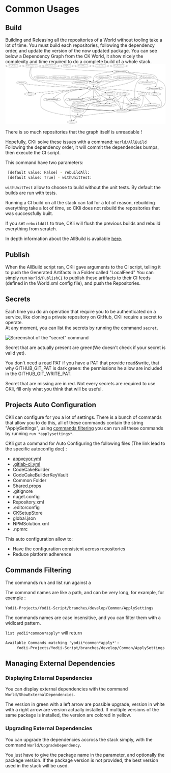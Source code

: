 # Common Usages

## Build

Building and Releasing all the repositories of a World without tooling take a lot of time. You must build each repositories, following the dependency order, and update the version of the now updated package. 
You can see below a Dependency Graph from the CK World, it show nicely the complexity and time required to do a complete build of a whole stack.
![Dependency graph of the CK stack](CK-Dep-Graph.svg)

There is so much repositories that the graph itself is unreadable !

Hopefully, CKli solve these issues with a command: 
`World/AllBuild` 
Following the dependency order, it will commit the dependencies bumps, then execute the CI script.

This command have two parameters: 

```bash
 [default value: False] - rebuildAll:  
 [default value: True] - withUnitTest:
```

`withUnitTest` allow to choose to build without the unit tests. By default the builds are run with tests.

Running a CI build on all the stack can fail for a lot of reason, rebuilding everything take a lot of time, so CKli does not rebuild the repositories that was successfully built.

If you set `rebuildAll` to true, CKli will flush the previous builds and rebuild everything from scratch.

In depth information about the AllBuild is available [here](AllBuild.md).

## Publish

When the AllBuild script ran, CKli gave arguments to the CI script, telling it to push the Generated Artifacts in a Folder called "LocalFeed"
You can simply run `World/PublishCI` to publish these artifacts to their CI feeds (defined in the World.xml config file), and push the Repositories.

## Secrets

Each time you do an operation that require you to be authenticated on a service, like cloning a private repository on GitHub, CKli require a secret to operate.   
At any moment, you can list the secrets by running the command `secret`.

![Screenshot of the "secret" command](C:\Users\nicolas.vandeginste\Downloads\Docs\docs\SecretsScreenshot.png)

Secret that are actually present are green(We doesn't check if your secret is valid yet).

You don't need a read PAT if you have a PAT that provide read&write, that why GITHUB_GIT_PAT is dark green: the permissions he allow are included in the GITHUB_GIT_WRITE_PAT.

Secret that are missing are in red. Not every secrets are required to use CKli, fill only what you think that will be useful.

## Projects Auto Configuration

CKli can configure for you a lot of settings. There is a bunch of commands that allow you to do this, all of these commands contain the string "ApplySettings", using  [commands filtering](#commands-filtering) you can run all these commands by running `run *applysettings*`.

CKli got a command for Auto Configuring the following files (The link lead to the specific autoconfig doc) :  

- [appveyor.yml](In_Depth/CIAutoConfig.md)
- [.gitlab-ci.yml]((In_Depth/CIAutoConfig.md))
- CodeCakeBuilder
- CodeCakeBuilderKeyVault
- Common Folder
- Shared.props
- .gitignore
- nuget.config
- Repository.xml
- .editorconfig
- CKSetupStore
- global.json
- NPMSolution.xml
- .npmrc  

This auto configuration allow to: 

- Have the configuration consistent across repositories
- Reduce platform adherence

## Commands Filtering

The commands run and list run against a 

The command names are like a path, and can be very long, for example, for exemple :

`Yodii-Projects/Yodii-Script/branches/develop/Common/ApplySettings`

The commands names are case insensitive, and you can filter them with a widlcard pattern.

`list yodii*common*apply*` will return

```
Available Commands matching 'yodii*common*apply*':
     Yodii-Projects/Yodii-Script/branches/develop/Common/ApplySettings
```

## Managing External Dependencies

### Displaying External Dependencies

You can display external dependencies with the command `World/ShowExternalDependencies`.

The version in green with a left arrow are possible upgrade, version in white with a right arrow are version actually installed.
If multiple versions of the same package is installed, the version are colored in yellow.

### Upgrading External Dependencies

You can upgrade the dependencies accross the stack simply, with the command `World/UpgradeDependency`.

You just have to give the package name in the parameter, and optionally the package version. If the package version is not provided, the best version used in the stack will be used.
